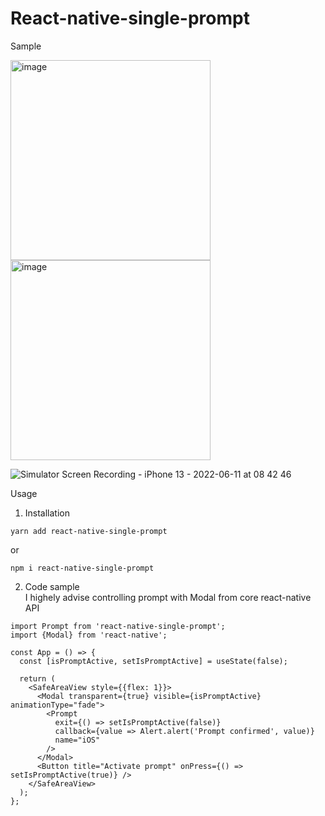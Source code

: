 # React-native-single-prompt

Sample

<p float="left">
<img width="320" alt="image" src="https://user-images.githubusercontent.com/40762724/173159583-09aba265-8973-4a86-a1e3-278b5ad480a5.png">
<img width="320" alt="image" src="https://user-images.githubusercontent.com/40762724/173159176-6e44bb35-0c3c-4708-ad1a-13be5b85aaf1.png">
</p>

![Simulator Screen Recording - iPhone 13 - 2022-06-11 at 08 42 46](https://user-images.githubusercontent.com/40762724/173176817-f32165d1-c668-4afc-ae64-e3e9775e7931.gif)


Usage
1. Installation
```
yarn add react-native-single-prompt
```
or
```
npm i react-native-single-prompt
```

2. Code sample<br>
I highely advise controlling prompt with Modal from core react-native API
```
import Prompt from 'react-native-single-prompt';
import {Modal} from 'react-native';

const App = () => {
  const [isPromptActive, setIsPromptActive] = useState(false);

  return (
    <SafeAreaView style={{flex: 1}}>
      <Modal transparent={true} visible={isPromptActive} animationType="fade">
        <Prompt
          exit={() => setIsPromptActive(false)}
          callback={value => Alert.alert('Prompt confirmed', value)}
          name="iOS"
        />
      </Modal>
      <Button title="Activate prompt" onPress={() => setIsPromptActive(true)} />
    </SafeAreaView>
  );
};
```

